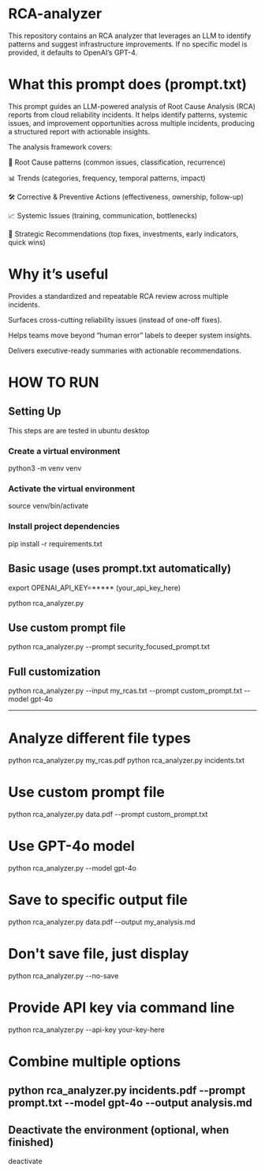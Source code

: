 # RCA-analyzer
This repository contains an RCA analyzer that leverages an LLM to identify patterns and suggest infrastructure improvements. If no specific model is provided, it defaults to OpenAI’s GPT-4.


# What this prompt does (prompt.txt)

This prompt guides an LLM-powered analysis of Root Cause Analysis (RCA) reports from cloud reliability incidents.
It helps identify patterns, systemic issues, and improvement opportunities across multiple incidents, producing a structured report with actionable insights.

The analysis framework covers:

🔎 Root Cause patterns (common issues, classification, recurrence)

📊 Trends (categories, frequency, temporal patterns, impact)

🛠️ Corrective & Preventive Actions (effectiveness, ownership, follow-up)

📈 Systemic Issues (training, communication, bottlenecks)

🚀 Strategic Recommendations (top fixes, investments, early indicators, quick wins)

# Why it’s useful

Provides a standardized and repeatable RCA review across multiple incidents.

Surfaces cross-cutting reliability issues (instead of one-off fixes).

Helps teams move beyond “human error” labels to deeper system insights.

Delivers executive-ready summaries with actionable recommendations.


# HOW TO RUN

## Setting Up

This steps are are tested in ubuntu desktop

### Create a virtual environment

python3 -m venv venv

### Activate the virtual environment

source venv/bin/activate

### Install project dependencies

pip install -r requirements.txt 


## Basic usage (uses prompt.txt automatically)

export OPENAI_API_KEY=***** (your_api_key_here)

python rca_analyzer.py

## Use custom prompt file
python rca_analyzer.py --prompt security_focused_prompt.txt

## Full customization
python rca_analyzer.py --input my_rcas.txt --prompt custom_prompt.txt --model gpt-4o


---
# Analyze different file types
python rca_analyzer.py my_rcas.pdf
python rca_analyzer.py incidents.txt

# Use custom prompt file
python rca_analyzer.py data.pdf --prompt custom_prompt.txt

# Use GPT-4o model
python rca_analyzer.py --model gpt-4o

# Save to specific output file
python rca_analyzer.py data.pdf --output my_analysis.md

# Don't save file, just display
python rca_analyzer.py --no-save

# Provide API key via command line
python rca_analyzer.py --api-key your-key-here

# Combine multiple options
python rca_analyzer.py incidents.pdf --prompt prompt.txt --model gpt-4o --output analysis.md
---


## Deactivate the environment (optional, when finished)

deactivate